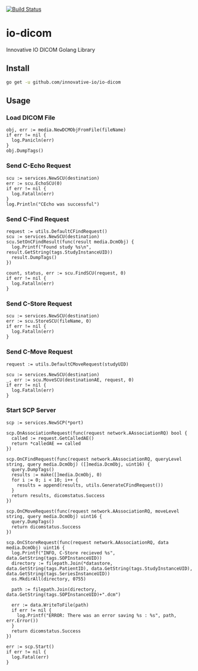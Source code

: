 [![Build Status](https://drone.onebytedata.net/api/badges/innovative-io/io-dicom/status.svg?ref=refs/heads/main)](https://drone.onebytedata.net/innovative-io/io-dicom)

# io-dicom

Innovative IO DICOM Golang Library

## Install

```bash
go get -u github.com/innovative-io/io-dicom
```

## Usage

### Load DICOM File

```golang
obj, err := media.NewDCMObjFromFile(fileName)
if err != nil {
  log.Panicln(err)
}
obj.DumpTags()
```

### Send C-Echo Request
```golang
scu := services.NewSCU(destination)
err := scu.EchoSCU(0)
if err != nil {
  log.Fatalln(err)
}
log.Println("CEcho was successful")
```

### Send C-Find Request
```golang
request := utils.DefaultCFindRequest()
scu := services.NewSCU(destination)
scu.SetOnCFindResult(func(result media.DcmObj) {
  log.Printf("Found study %s\n", result.GetString(tags.StudyInstanceUID))
  result.DumpTags()
})

count, status, err := scu.FindSCU(request, 0)
if err != nil {
  log.Fatalln(err)
}
```

### Send C-Store Request
```golang
scu := services.NewSCU(destination)
err := scu.StoreSCU(fileName, 0)
if err != nil {
  log.Fatalln(err)
}
```

### Send C-Move Request
```golang
request := utils.DefaultCMoveRequest(studyUID)

scu := services.NewSCU(destination)
_, err := scu.MoveSCU(destinationAE, request, 0)
if err != nil {
  log.Fatalln(err)
}
```

### Start SCP Server
```golang
scp := services.NewSCP(*port)

scp.OnAssociationRequest(func(request network.AAssociationRQ) bool {
  called := request.GetCalledAE()
  return *calledAE == called
})

scp.OnCFindRequest(func(request network.AAssociationRQ, queryLevel string, query media.DcmObj) ([]media.DcmObj, uint16) {
  query.DumpTags()
  results := make([]media.DcmObj, 0)
  for i := 0; i < 10; i++ {
    results = append(results, utils.GenerateCFindRequest())
  }
  return results, dicomstatus.Success
})

scp.OnCMoveRequest(func(request network.AAssociationRQ, moveLevel string, query media.DcmObj) uint16 {
  query.DumpTags()
  return dicomstatus.Success
})

scp.OnCStoreRequest(func(request network.AAssociationRQ, data media.DcmObj) uint16 {
  log.Printf("INFO, C-Store recieved %s", data.GetString(tags.SOPInstanceUID))
  directory := filepath.Join(*datastore, data.GetString(tags.PatientID), data.GetString(tags.StudyInstanceUID), data.GetString(tags.SeriesInstanceUID))
  os.MkdirAll(directory, 0755)

  path := filepath.Join(directory, data.GetString(tags.SOPInstanceUID)+".dcm")

  err := data.WriteToFile(path)
  if err != nil {
    log.Printf("ERROR: There was an error saving %s : %s", path, err.Error())
  }
  return dicomstatus.Success
})

err := scp.Start()
if err != nil {
  log.Fatal(err)
}
```